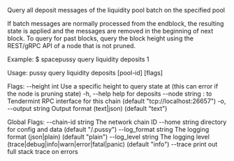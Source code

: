 Query all deposit messages of the liquidity pool batch on the specified pool

If batch messages are normally processed from the endblock, the resulting state is applied and the messages are removed in the beginning of next block.
To query for past blocks, query the block height using the REST/gRPC API of a node that is not pruned.

Example:
$ spacepussy query liquidity deposits 1

Usage:
  pussy query liquidity deposits [pool-id] [flags]

Flags:
      --height int      Use a specific height to query state at (this can error if the node is pruning state)
  -h, --help            help for deposits
      --node string     <host>:<port> to Tendermint RPC interface for this chain (default "tcp://localhost:26657")
  -o, --output string   Output format (text|json) (default "text")

Global Flags:
      --chain-id string     The network chain ID
      --home string         directory for config and data (default "/.pussy")
      --log_format string   The logging format (json|plain) (default "plain")
      --log_level string    The logging level (trace|debug|info|warn|error|fatal|panic) (default "info")
      --trace               print out full stack trace on errors
